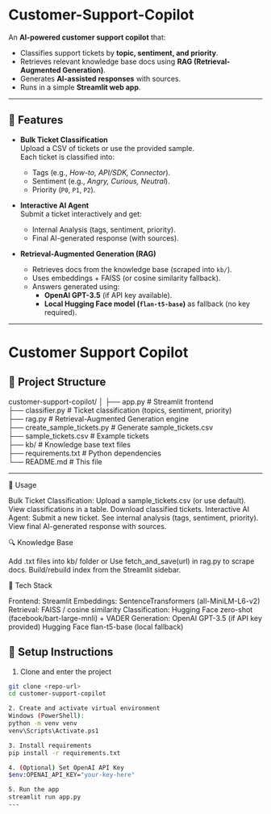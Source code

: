 # Customer-Support-Copilot

An **AI-powered customer support copilot** that:
- Classifies support tickets by **topic, sentiment, and priority**.
- Retrieves relevant knowledge base docs using **RAG (Retrieval-Augmented Generation)**.
- Generates **AI-assisted responses** with sources.
- Runs in a simple **Streamlit web app**.

---

## 🚀 Features
- **Bulk Ticket Classification**  
  Upload a CSV of tickets or use the provided sample.  
  Each ticket is classified into:
  - Tags (e.g., *How-to, API/SDK, Connector*).
  - Sentiment (e.g., *Angry, Curious, Neutral*).
  - Priority (`P0`, `P1`, `P2`).

- **Interactive AI Agent**  
  Submit a ticket interactively and get:
  - Internal Analysis (tags, sentiment, priority).
  - Final AI-generated response (with sources).

- **Retrieval-Augmented Generation (RAG)**  
  - Retrieves docs from the knowledge base (scraped into `kb/`).
  - Uses embeddings + FAISS (or cosine similarity fallback).
  - Answers generated using:
    - **OpenAI GPT-3.5** (if API key available).  
    - **Local Hugging Face model (`flan-t5-base`)** as fallback (no key required).

---
# Customer Support Copilot

## 📂 Project Structure
customer-support-copilot/
│
├── app.py # Streamlit frontend  
├── classifier.py # Ticket classification (topics, sentiment, priority)  
├── rag.py # Retrieval-Augmented Generation engine  
├── create_sample_tickets.py # Generate sample_tickets.csv  
├── sample_tickets.csv # Example tickets  
├── kb/ # Knowledge base text files  
├── requirements.txt # Python dependencies  
└── README.md # This file  

---

📘 Usage

Bulk Ticket Classification: 
Upload a sample_tickets.csv (or use default).
View classifications in a table. Download classified tickets.
Interactive AI Agent: Submit a new ticket.
See internal analysis (tags, sentiment, priority).
View final AI-generated response with sources.

🔍 Knowledge Base

Add .txt files into kb/ folder or
Use fetch_and_save(url) in rag.py to scrape docs.
Build/rebuild index from the Streamlit sidebar.

🧩 Tech Stack

Frontend: Streamlit
Embeddings: SentenceTransformers (all-MiniLM-L6-v2)
Retrieval: FAISS / cosine similarity
Classification: Hugging Face zero-shot (facebook/bart-large-mnli) + VADER
Generation:
OpenAI GPT-3.5 (if API key provided)
Hugging Face flan-t5-base (local fallback)

## 🚀 Setup Instructions

1. Clone and enter the project
```bash
git clone <repo-url>
cd customer-support-copilot

2. Create and activate virtual environment
Windows (PowerShell):
python -m venv venv
venv\Scripts\Activate.ps1

3. Install requirements
pip install -r requirements.txt

4. (Optional) Set OpenAI API Key
$env:OPENAI_API_KEY="your-key-here"

5. Run the app
streamlit run app.py
---




